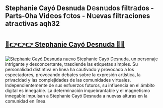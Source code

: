 ## Stephanie Cayó Desnuda D𝚎sn𝚞dos filtr𝚊dos - Parts-0ha Vid𝚎os f𝚘tos - N𝚞evas filtr𝚊ciones atr𝚊ctivas aqh32

# <h2><a href="http://mb2e3zd.tromn.icu/?c=Stephanie+Cay%c3%b3+Desnuda">🔗👉👉👉 Stephanie Cayó Desnuda 🔗🔗</a></h2>

[![Stephanie Cayó Desnuda nuevo](https://i.imgur.com/pEAQMta.gif)](http://mb2e3zd.tromn.icu/?c=Stephanie+Cay%c3%b3+Desnuda)
Stephanie Cayó Desnuda, un personaje intrigante y desconcertante, trasciende las etiquetas simples. Su personalidad distintiva en línea ha cautivado y provocado a los espectadores, provocando debates sobre la expresión artística, la privacidad y las complejidades de las comunidades virtuales. Independientemente de sus esfuerzos futuros, su influencia en el ámbito digital es innegable. La determinación inquebrantable y el magnetismo innegable impulsan a Stephanie Cayó Desnuda a nuevas alturas en la comunidad en línea.
